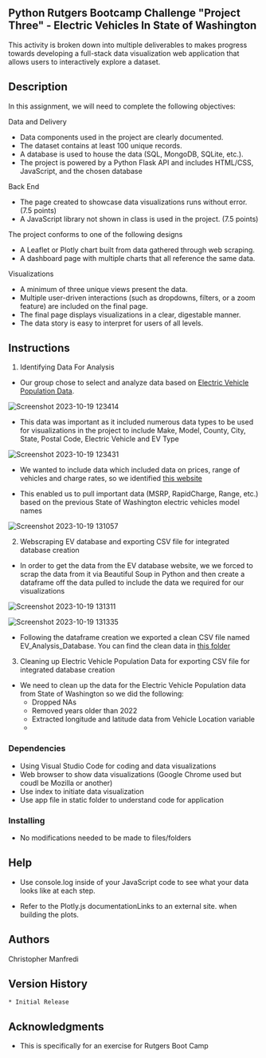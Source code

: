 ## Python Rutgers Bootcamp Challenge "Project Three"  - Electric Vehicles In State of Washington

This activity is broken down into multiple deliverables to makes progress towards developing a full-stack data visualization web application that allows users to interactively explore a dataset.

## Description

In this assignment, we will need to complete the following objectives: 

Data and Delivery 

* Data components used in the project are clearly documented. 
* The dataset contains at least 100 unique records. 
* A database is used to house the data (SQL, MongoDB, SQLite, etc.). 
* The project is powered by a Python Flask API and includes HTML/CSS, JavaScript, and the chosen database
  
Back End 

* The page created to showcase data visualizations runs without error. (7.5 points)
* A JavaScript library not shown in class is used in the project. (7.5 points)

The project conforms to one of the following designs

* A Leaflet or Plotly chart built from data gathered through web scraping.
* A dashboard page with multiple charts that all reference the same data.
  
Visualizations 

* A minimum of three unique views present the data. 
* Multiple user-driven interactions (such as dropdowns, filters, or a zoom feature) are included on the final page. 
* The final page displays visualizations in a clear, digestable manner. 
* The data story is easy to interpret for users of all levels.
  
## Instructions

1. Identifying Data For Analysis

* Our group chose to select and analyze data based on  [Electric Vehicle Population Data](https://data.wa.gov/Transportation/Electric-Vehicle-Population-Data/f6w7-q2d2).

![Screenshot 2023-10-19 123414](https://github.com/Connextstrategy/Electric-Vehicles-In-Washington-State/assets/18508699/85ac7034-ca05-4c0e-b3b7-2077f3790f5a)

* This data was important as it included numerous data types to be used for visualizations in the project to include Make, Model, County, City, State, Postal Code, Electric Vehicle and EV Type

![Screenshot 2023-10-19 123431](https://github.com/Connextstrategy/Electric-Vehicles-In-Washington-State/assets/18508699/065bfd2e-dbe4-4ede-9714-98fa7e8ebbd5)

* We wanted to include data which included data on prices, range of vehicles and charge rates, so we identified [this website](https://ev-database.org)

* This enabled us to pull important data (MSRP, RapidCharge, Range, etc.) based on the previous State of Washington electric vehicles model names

![Screenshot 2023-10-19 131057](https://github.com/Connextstrategy/Electric-Vehicles-In-Washington-State/assets/18508699/6b216ab6-7fb5-427f-a708-a64aff0ad184)

2. Webscraping EV database and exporting CSV file for integrated database creation

* In order to get the data from the EV database website, we we forced to scrap the data from it via Beautiful Soup in Python and then create a dataframe off the data pulled to include the data we required for our visualizations

![Screenshot 2023-10-19 131311](https://github.com/Connextstrategy/Electric-Vehicles-In-Washington-State/assets/18508699/5fb9a08c-af9e-4228-9beb-a6b92c03e307)

![Screenshot 2023-10-19 131335](https://github.com/Connextstrategy/Electric-Vehicles-In-Washington-State/assets/18508699/052b1b48-3723-4f9b-9fb8-6b6e37d1c597)

* Following the dataframe creation we exported a clean CSV file named EV_Analysis_Database. You can find the clean data in [this folder](https://github.com/Connextstrategy/Electric-Vehicles-In-Washington-State/tree/main/cleaned_csv_files)
  
3. Cleaning up Electric Vehicle Population Data for exporting CSV file for integrated database creation

* We need to clean up the data for the Electric Vehicle Population data from State of Washington so we did the following:
  - Dropped NAs
  - Removed years older than 2022
  - Extracted longitude and latitude data from Vehicle Location variable
  - 


### Dependencies

* Using Visual Studio Code for coding and data visualizations
* Web browser to show data visualizations (Google Chrome used but coudl be Mozilla or another)
* Use index to initiate data visualization
* Use app file in static folder to understand code for application

### Installing

* No modifications needed to be made to files/folders

## Help

* Use console.log inside of your JavaScript code to see what your data looks like at each step.

* Refer to the Plotly.js documentationLinks to an external site. when building the plots.

## Authors

Christopher Manfredi

## Version History

    * Initial Release

## Acknowledgments

* This is specifically for an exercise for Rutgers Boot Camp 
